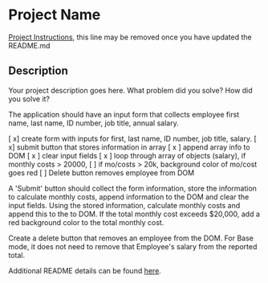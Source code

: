 # Project Name

[Project Instructions](./INSTRUCTIONS.md), this line may be removed once you have updated the README.md

## Description

Your project description goes here. What problem did you solve? How did you solve it?

The application should have an input form that collects employee first name, last name, ID number, job title, annual salary.

[ x] create form with inputs for first, last name, ID number, job title, salary.
[ x] submit button that stores information in array
[ x ] append array info to DOM
[ x ] clear input fields
[ x ] loop through array of objects (salary), if monthly costs > 20000, 
[ ] if mo/costs > 20k, background color of mo/cost goes red
[ ] Delete button removes employee from DOM

A 'Submit' button should collect the form information, store the information to calculate monthly costs, append information to the DOM and clear the input fields. Using the stored information, calculate monthly costs and append this to the to DOM. If the total monthly cost exceeds $20,000, add a red background color to the total monthly cost.

Create a delete button that removes an employee from the DOM. For Base mode, it does not need to remove that Employee's salary from the reported total.

Additional README details can be found [here](https://github.com/PrimeAcademy/readme-template/blob/master/README.md).
